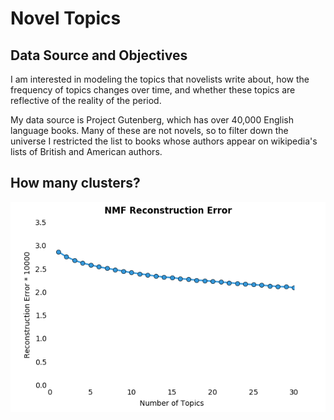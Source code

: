 # Novel Topics

## Data Source and Objectives
I am interested in modeling the topics that novelists write about, how the frequency of topics changes over time, and whether these topics are reflective of the reality of the period.

My data source is Project Gutenberg, which has over 40,000 English language books.  Many of these are not novels, so to filter down the universe I restricted the list to books whose authors appear on wikipedia's lists of British and American authors.

## How many clusters?

![NMF Reconstruction Error](https://github.com/nickhalpern/novel_topics/blob/master/images/error.png)
